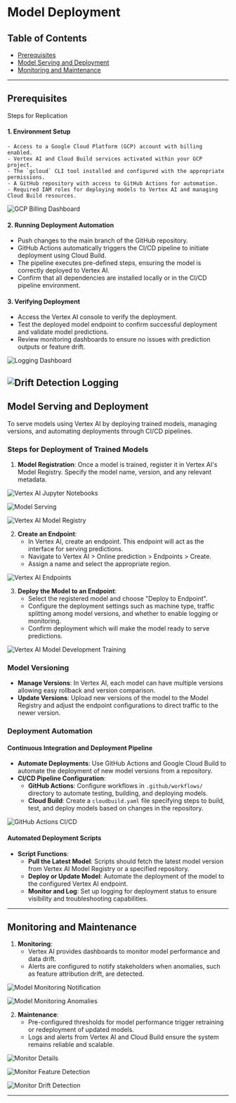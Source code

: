 # Model Deployment 

## Table of Contents

- [Prerequisites](#prerequisites)
- [Model Serving and Deployment](#model-serving-and-deployment)
- [Monitoring and Maintenance](#monitoring-and-maintenance)

---

## Prerequisites
Steps for Replication

#### 1. **Environment Setup**
    - Access to a Google Cloud Platform (GCP) account with billing enabled.
    - Vertex AI and Cloud Build services activated within your GCP project.
    - The `gcloud` CLI tool installed and configured with the appropriate permissions.
    - A GitHub repository with access to GitHub Actions for automation.
    - Required IAM roles for deploying models to Vertex AI and managing Cloud Build resources.

![GCP Billing Dashboard](https://github.com/IE7374-MachineLearningOperations/StockPricePrediction/blob/104a48ddf826520ccc31374002d8df92f2015796/assets/GCP%20billing%20dashboard.png)

#### 2. **Running Deployment Automation**
   - Push changes to the main branch of the GitHub repository.
   - GitHub Actions automatically triggers the CI/CD pipeline to initiate deployment using Cloud Build.
   - The pipeline executes pre-defined steps, ensuring the model is correctly deployed to Vertex AI.
   - Confirm that all dependencies are installed locally or in the CI/CD pipeline environment.
#### 3. **Verifying Deployment**
   - Access the Vertex AI console to verify the deployment.
   - Test the deployed model endpoint to confirm successful deployment and validate model predictions.
   - Review monitoring dashboards to ensure no issues with prediction outputs or feature drift.

![Logging Dashboard](https://github.com/IE7374-MachineLearningOperations/StockPricePrediction/blob/104a48ddf826520ccc31374002d8df92f2015796/assets/Logging%20Dashboard.png)

![Drift Detection Logging](https://github.com/IE7374-MachineLearningOperations/StockPricePrediction/blob/104a48ddf826520ccc31374002d8df92f2015796/assets/Drift%20Detection%20logging.png)
---

## Model Serving and Deployment
To serve models using Vertex AI by deploying trained models, managing versions, and automating deployments through CI/CD pipelines.

### Steps for Deployment of Trained Models
1. **Model Registration**: Once a model is trained, register it in Vertex AI's Model Registry. Specify the model name, version, and any relevant metadata.

![Vertex AI Jupyter Notebooks](https://github.com/IE7374-MachineLearningOperations/StockPricePrediction/blob/104a48ddf826520ccc31374002d8df92f2015796/assets/Vertex%20Ai%20jupyter%20notebooks.png)

![Model Serving](https://github.com/IE7374-MachineLearningOperations/StockPricePrediction/blob/104a48ddf826520ccc31374002d8df92f2015796/assets/Model%20serving.png)

![Vertex AI Model Registry](https://github.com/IE7374-MachineLearningOperations/StockPricePrediction/blob/104a48ddf826520ccc31374002d8df92f2015796/assets/Vertex%20Ai%20model%20registry.png)

2. **Create an Endpoint**: 
   - In Vertex AI, create an endpoint. This endpoint will act as the interface for serving predictions.
   - Navigate to Vertex AI > Online prediction > Endpoints > Create.
   - Assign a name and select the appropriate region.

![Vertex AI Endpoints](https://github.com/IE7374-MachineLearningOperations/StockPricePrediction/blob/104a48ddf826520ccc31374002d8df92f2015796/assets/Vertex%20Ai%20endpoints.png)

3. **Deploy the Model to an Endpoint**:
   - Select the registered model and choose "Deploy to Endpoint".
   - Configure the deployment settings such as machine type, traffic splitting among model versions, and whether to enable logging or monitoring.
   - Confirm deployment which will make the model ready to serve predictions.

![Vertex AI Model Development Training](https://github.com/IE7374-MachineLearningOperations/StockPricePrediction/blob/104a48ddf826520ccc31374002d8df92f2015796/assets/Vertex%20Ai%20model%20development%20training.png)

### Model Versioning
- **Manage Versions**: In Vertex AI, each model can have multiple versions allowing easy rollback and version comparison.
- **Update Versions**: Upload new versions of the model to the Model Registry and adjust the endpoint configurations to direct traffic to the newer version.

### Deployment Automation
#### Continuous Integration and Deployment Pipeline
- **Automate Deployments**: Use GitHub Actions and Google Cloud Build to automate the deployment of new model versions from a repository.
- **CI/CD Pipeline Configuration**:
   - **GitHub Actions**: Configure workflows in `.github/workflows/` directory to automate testing, building, and deploying models.
   - **Cloud Build**: Create a `cloudbuild.yaml` file specifying steps to build, test, and deploy models based on changes in the repository.


![GitHub Actions CI/CD](https://github.com/IE7374-MachineLearningOperations/StockPricePrediction/blob/104a48ddf826520ccc31374002d8df92f2015796/assets/Github%20Actions%20CICD.png)

#### Automated Deployment Scripts
- **Script Functions**:
  - **Pull the Latest Model**: Scripts should fetch the latest model version from Vertex AI Model Registry or a specified repository.
  - **Deploy or Update Model**: Automate the deployment of the model to the configured Vertex AI endpoint.
  - **Monitor and Log**: Set up logging for deployment status to ensure visibility and troubleshooting capabilities.

---


## Monitoring and Maintenance

1. **Monitoring**:
   - Vertex AI provides dashboards to monitor model performance and data drift.
   - Alerts are configured to notify stakeholders when anomalies, such as feature attribution drift, are detected.

![Model Monitoring Notification](https://github.com/IE7374-MachineLearningOperations/StockPricePrediction/blob/104a48ddf826520ccc31374002d8df92f2015796/assets/Model%20Monitoring%20notification.png)


![Model Monitoring Anomalies](https://github.com/IE7374-MachineLearningOperations/StockPricePrediction/blob/104a48ddf826520ccc31374002d8df92f2015796/assets/Model%20monitoring%20Anomolies.png)

2. **Maintenance**:
   - Pre-configured thresholds for model performance trigger retraining or redeployment of updated models.
   - Logs and alerts from Vertex AI and Cloud Build ensure the system remains reliable and scalable.

![Monitor Details](https://github.com/IE7374-MachineLearningOperations/StockPricePrediction/blob/104a48ddf826520ccc31374002d8df92f2015796/assets/Monitor%20details.png)


![Monitor Feature Detection](https://github.com/IE7374-MachineLearningOperations/StockPricePrediction/blob/104a48ddf826520ccc31374002d8df92f2015796/assets/Monitor%20feature%20detection.png)


![Monitor Drift Detection](https://github.com/IE7374-MachineLearningOperations/StockPricePrediction/blob/104a48ddf826520ccc31374002d8df92f2015796/assets/Monitor%20drift%20detection.png)

---


